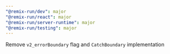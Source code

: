 ```yaml
---
"@remix-run/dev": major
"@remix-run/react": major
"@remix-run/server-runtime": major
"@remix-run/testing": major
---
```


Remove `v2_errorBoundary` flag and `CatchBoundary` implementation
